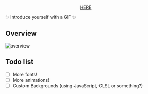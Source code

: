 <p align="center">
  <img src="intro.gif" alt="" />
</p>
<p align="center">
  <a href="https://pjc0247.github.io/gif-for-readme/">HERE</a>
</p>

✨ Introduce yourself with a GIF ✨

Overview
----
![overview](readme.gif)

Todo list
----
* [ ] More fonts!
* [ ] More animations!
* [ ] Custom Backgrounds (using JavaScript, GLSL or something?)
